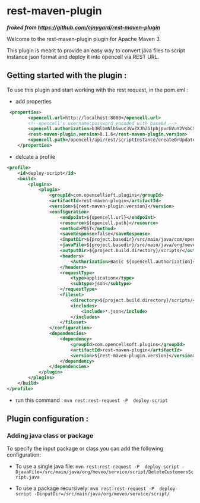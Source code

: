 # rest-maven-plugin 

***froked from https://github.com/cjnygard/rest-maven-plugin***

Welcome to the rest-maven-plugin plugin for Apache Maven 3.

This plugin is meant to provide an easy way to convert java files to script instance json format and deploy it into opencell via REST URL.

## Getting started with the plugin :

To use this plugin and start working with the rest request, in the pom.xml :

* add properties 
```xml
 <properties>
        <opencell.url>http://localhost:8080</opencell.url>
        <!--opencell's username:password encoded with base64 -->
        <opencell.authorization>b3BlbmNlbGwuc3VwZXJhZG1pbjpvcGVuY2VsbC5zdXBlcmFkbWlu</opencell.authorization>
        <rest-maven-plugin.version>0.1.6</rest-maven-plugin.version>
        <opencell.path>/opencell/api/rest/scriptInstance/createOrUpdate</opencell.path>
    </properties>
```

* delcate a profile
```xml
<profile>
	<id>deploy-script</id>
	<build>
		<plugins>
			<plugin>
				<groupId>com.opencellsoft.plugins</groupId>
				<artifactId>rest-maven-plugin</artifactId>
				<version>${rest-maven-plugin.version}</version>
				<configuration>
					<endpoint>${opencell.url}</endpoint>
					<resource>${opencell.path}</resource>
					<method>POST</method>
					<saveResponse>false</saveResponse>
					<inputDir>${project.basedir}/src/main/java/com/opencellsoft/service/engie/notif</inputDir>
					<javaFile>${project.basedir}/src/main/java/org/meveo/service/script/DeleteCustomersScript.java</javaFile>
					<outputDir>${project.build.directory}/scripts/</outputDir>
					<headers>
						<Authorization>Basic ${opencell.authorization}</Authorization>
					</headers>
					<requestType>
						<type>application</type>
						<subtype>json</subtype>
					</requestType>
					<fileset>
						<directory>${project.build.directory}/scripts/</directory>
						<includes>
							<include>*.json</include>
						</includes>
					</fileset>
				</configuration>
				<dependencies>
					<dependency>
						<groupId>com.opencellsoft.plugins</groupId>
						<artifactId>rest-maven-plugin</artifactId>
						<version>${rest-maven-plugin.version}</version>
					</dependency>
				</dependencies>
			</plugin>
		</plugins>
	</build>
</profile>
```

* run this command :
`mvn rest:rest-request -P  deploy-script`

## Plugin configuration : 
### Adding java class or package 

To specify the input package or class you can add the following configuration: 

* To use a single java file:
`mvn rest:rest-request -P  deploy-script -DjavaFile=/src/main/java/org/meveo/service/script/DeleteCustomersScript.java`

* To use a package recursively:
`mvn rest:rest-request -P  deploy-script -DinputDir=/src/main/java/org/meveo/service/script/`

